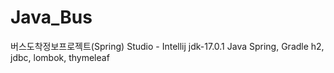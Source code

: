 # Java_Bus
버스도착정보프로젝트(Spring)
Studio - Intellij 
jdk-17.0.1
Java Spring, Gradle
h2, jdbc, lombok, thymeleaf
